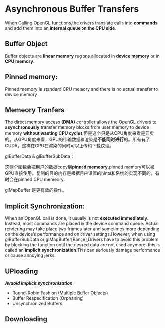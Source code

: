# Asynchronous Buffer Transfers

When Calling OpenGL functions,the drivers translate calls into **commands** and add them into an **internal queue on the CPU side**.

## Buffer Object
Buffer objects are **linear memory** regions allocated in **device memory** or in **CPU
memory**.

## Pinned memory:
Pinned memory is standard CPU memory and there is no actual transfer to device memory
## Memeory Tranfers
The direct memory access **(DMA)** controller allows the OpenGL drivers to **asynchronously**
transfer memory blocks from user memory to device memory **without wasting CPU cycles**.但是这个只是从CPU角度来看是异步的。从GPU角度来看，GPU的传输数据和渲染是**不能同时进行**的。所有有了CUDA，这样在GPU在渲染的同时可以上传和下载纹理。

glBufferData & glBufferSubData：

这两个函数会把用户的数据copy到**pinned memeory**,pinned memory可以被GPU直接使用。复制的目的内存是根据用户设置的hints和系统的实现不同的。有时会在pinned CPU memeory.

glMapBuffer
是更有效的操作。

## Implicit Synchronization:
When an OpenGL call is done, it usually is not **executed immediately**. Instead,
most commands are placed in the device command queue. Actual rendering may
take place two frames later and sometimes more depending on the device’s performance
and on driver settings.However, when using glBufferSubData or glMapBuffer[Range],Drivers have to avoid this problem by blocking the function until the desired data are not used anymore:
this is called an **implicit synchronization**.This can seriously damage performance or
cause annoying jerks.
## UPloading

***Avaoid implicit synchronization***
+ Round-Robin Fashion (Multiple Buffer Objects)
+ Buffer Respecification (Orphaning)
+ Unsynchronized Buffers

## Downloading
